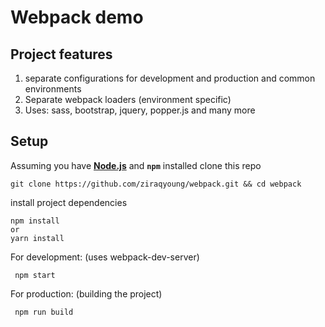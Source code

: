 # Webpack demo

## Project features

1. separate configurations for development and production and common environments
2. Separate webpack loaders (environment specific)
3. Uses: sass, bootstrap, jquery, popper.js and many more

## Setup

Assuming you have **[Node.js](https://nodejs.org)** and **`npm`** installed
clone this repo

```
git clone https://github.com/ziraqyoung/webpack.git && cd webpack

```

install project dependencies

```
npm install
or
yarn install
```

For development: (uses webpack-dev-server)

```
 npm start
```

For production: (building the project)

```
 npm run build
```
